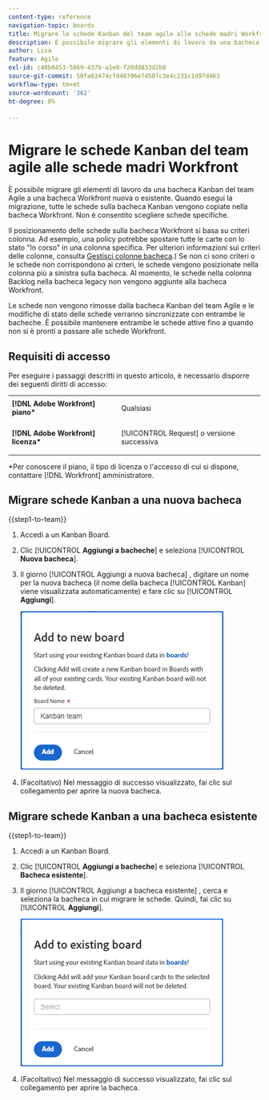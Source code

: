 ```yaml
---
content-type: reference
navigation-topic: boards
title: Migrare le schede Kanban del team agile alle schede madri Workfront
description: È possibile migrare gli elementi di lavoro da una bacheca Kanban del team Agile a una bacheca Workfront nuova o esistente.
author: Lisa
feature: Agile
exl-id: c40b6453-5869-437b-a1e0-f20dd833d2b8
source-git-commit: 50fa63474cfd40706e74507c3e4c231c1d97d463
workflow-type: tm+mt
source-wordcount: '362'
ht-degree: 0%

---
```


# Migrare le schede Kanban del team agile alle schede madri Workfront

È possibile migrare gli elementi di lavoro da una bacheca Kanban del team Agile a una bacheca Workfront nuova o esistente. Quando esegui la migrazione, tutte le schede sulla bacheca Kanban vengono copiate nella bacheca Workfront. Non è consentito scegliere schede specifiche.

Il posizionamento delle schede sulla bacheca Workfront si basa su criteri colonna. Ad esempio, una policy potrebbe spostare tutte le carte con lo stato &quot;In corso&quot; in una colonna specifica. Per ulteriori informazioni sui criteri delle colonne, consulta [Gestisci colonne bacheca](/help/quicksilver/agile/get-started-with-boards/manage-board-columns.md).) Se non ci sono criteri o le schede non corrispondono ai criteri, le schede vengono posizionate nella colonna più a sinistra sulla bacheca. Al momento, le schede nella colonna Backlog nella bacheca legacy non vengono aggiunte alla bacheca Workfront.

Le schede non vengono rimosse dalla bacheca Kanban del team Agile e le modifiche di stato delle schede verranno sincronizzate con entrambe le bacheche. È possibile mantenere entrambe le schede attive fino a quando non si è pronti a passare alle schede Workfront.

## Requisiti di accesso

Per eseguire i passaggi descritti in questo articolo, è necessario disporre dei seguenti diritti di accesso:

<table style="table-layout:auto">
 <col>
 </col>
 <col>
 </col>
 <tbody>
  <tr>
   <td role="rowheader"><strong>[!DNL Adobe Workfront] piano*</strong></td>
   <td> <p>Qualsiasi</p> </td>
  </tr>
  <tr>
   <td role="rowheader"><strong>[!DNL Adobe Workfront] licenza*</strong></td>
   <td> <p>[!UICONTROL Request] o versione successiva</p> </td>
  </tr>
 </tbody>
</table>

&#42;Per conoscere il piano, il tipo di licenza o l&#39;accesso di cui si dispone, contattare [!DNL Workfront] amministratore.

## Migrare schede Kanban a una nuova bacheca

{{step1-to-team}}

1. Accedi a un Kanban Board.
1. Clic [!UICONTROL **Aggiungi a bacheche**] e seleziona [!UICONTROL **Nuova bacheca**].
1. Il giorno [!UICONTROL Aggiungi a nuova bacheca] , digitare un nome per la nuova bacheca (il nome della bacheca [!UICONTROL Kanban] viene visualizzata automaticamente) e fare clic su [!UICONTROL **Aggiungi**].

   ![Aggiungi schede Kanban a nuova bacheca](assets/add-kanban-cards-to-new-board-dialog.png)

1. (Facoltativo) Nel messaggio di successo visualizzato, fai clic sul collegamento per aprire la nuova bacheca.

## Migrare schede Kanban a una bacheca esistente

{{step1-to-team}}

1. Accedi a un Kanban Board.
1. Clic [!UICONTROL **Aggiungi a bacheche**] e seleziona [!UICONTROL **Bacheca esistente**].
1. Il giorno [!UICONTROL Aggiungi a bacheca esistente] , cerca e seleziona la bacheca in cui migrare le schede. Quindi, fai clic su [!UICONTROL **Aggiungi**].

   ![Aggiungi schede Kanban a bacheca esistente](assets/add-kanban-cards-to-existing-board-dialog.png)

1. (Facoltativo) Nel messaggio di successo visualizzato, fai clic sul collegamento per aprire la bacheca.
